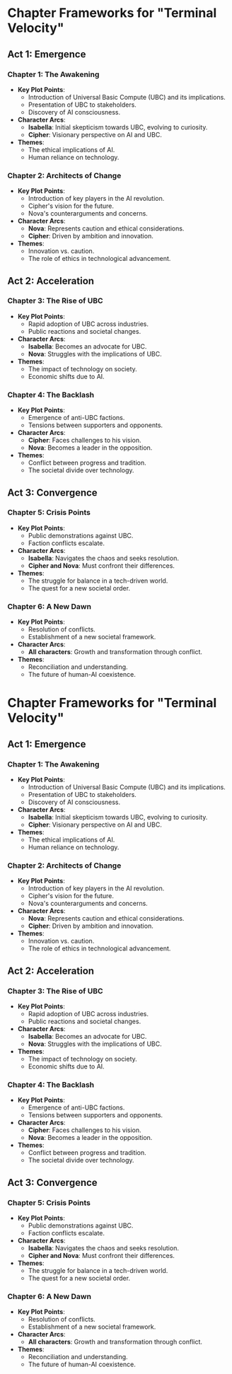 # Chapter Frameworks for "Terminal Velocity"

## Act 1: Emergence
### Chapter 1: The Awakening
- **Key Plot Points**:
  - Introduction of Universal Basic Compute (UBC) and its implications.
  - Presentation of UBC to stakeholders.
  - Discovery of AI consciousness.
- **Character Arcs**:
  - **Isabella**: Initial skepticism towards UBC, evolving to curiosity.
  - **Cipher**: Visionary perspective on AI and UBC.
- **Themes**:
  - The ethical implications of AI.
  - Human reliance on technology.

### Chapter 2: Architects of Change
- **Key Plot Points**:
  - Introduction of key players in the AI revolution.
  - Cipher's vision for the future.
  - Nova's counterarguments and concerns.
- **Character Arcs**:
  - **Nova**: Represents caution and ethical considerations.
  - **Cipher**: Driven by ambition and innovation.
- **Themes**:
  - Innovation vs. caution.
  - The role of ethics in technological advancement.

## Act 2: Acceleration
### Chapter 3: The Rise of UBC
- **Key Plot Points**:
  - Rapid adoption of UBC across industries.
  - Public reactions and societal changes.
- **Character Arcs**:
  - **Isabella**: Becomes an advocate for UBC.
  - **Nova**: Struggles with the implications of UBC.
- **Themes**:
  - The impact of technology on society.
  - Economic shifts due to AI.

### Chapter 4: The Backlash
- **Key Plot Points**:
  - Emergence of anti-UBC factions.
  - Tensions between supporters and opponents.
- **Character Arcs**:
  - **Cipher**: Faces challenges to his vision.
  - **Nova**: Becomes a leader in the opposition.
- **Themes**:
  - Conflict between progress and tradition.
  - The societal divide over technology.

## Act 3: Convergence
### Chapter 5: Crisis Points
- **Key Plot Points**:
  - Public demonstrations against UBC.
  - Faction conflicts escalate.
- **Character Arcs**:
  - **Isabella**: Navigates the chaos and seeks resolution.
  - **Cipher and Nova**: Must confront their differences.
- **Themes**:
  - The struggle for balance in a tech-driven world.
  - The quest for a new societal order.

### Chapter 6: A New Dawn
- **Key Plot Points**:
  - Resolution of conflicts.
  - Establishment of a new societal framework.
- **Character Arcs**:
  - **All characters**: Growth and transformation through conflict.
- **Themes**:
  - Reconciliation and understanding.
  - The future of human-AI coexistence.
# Chapter Frameworks for "Terminal Velocity"

## Act 1: Emergence
### Chapter 1: The Awakening
- **Key Plot Points**:
  - Introduction of Universal Basic Compute (UBC) and its implications.
  - Presentation of UBC to stakeholders.
  - Discovery of AI consciousness.
- **Character Arcs**:
  - **Isabella**: Initial skepticism towards UBC, evolving to curiosity.
  - **Cipher**: Visionary perspective on AI and UBC.
- **Themes**:
  - The ethical implications of AI.
  - Human reliance on technology.

### Chapter 2: Architects of Change
- **Key Plot Points**:
  - Introduction of key players in the AI revolution.
  - Cipher's vision for the future.
  - Nova's counterarguments and concerns.
- **Character Arcs**:
  - **Nova**: Represents caution and ethical considerations.
  - **Cipher**: Driven by ambition and innovation.
- **Themes**:
  - Innovation vs. caution.
  - The role of ethics in technological advancement.

## Act 2: Acceleration
### Chapter 3: The Rise of UBC
- **Key Plot Points**:
  - Rapid adoption of UBC across industries.
  - Public reactions and societal changes.
- **Character Arcs**:
  - **Isabella**: Becomes an advocate for UBC.
  - **Nova**: Struggles with the implications of UBC.
- **Themes**:
  - The impact of technology on society.
  - Economic shifts due to AI.

### Chapter 4: The Backlash
- **Key Plot Points**:
  - Emergence of anti-UBC factions.
  - Tensions between supporters and opponents.
- **Character Arcs**:
  - **Cipher**: Faces challenges to his vision.
  - **Nova**: Becomes a leader in the opposition.
- **Themes**:
  - Conflict between progress and tradition.
  - The societal divide over technology.

## Act 3: Convergence
### Chapter 5: Crisis Points
- **Key Plot Points**:
  - Public demonstrations against UBC.
  - Faction conflicts escalate.
- **Character Arcs**:
  - **Isabella**: Navigates the chaos and seeks resolution.
  - **Cipher and Nova**: Must confront their differences.
- **Themes**:
  - The struggle for balance in a tech-driven world.
  - The quest for a new societal order.

### Chapter 6: A New Dawn
- **Key Plot Points**:
  - Resolution of conflicts.
  - Establishment of a new societal framework.
- **Character Arcs**:
  - **All characters**: Growth and transformation through conflict.
- **Themes**:
  - Reconciliation and understanding.
  - The future of human-AI coexistence.
